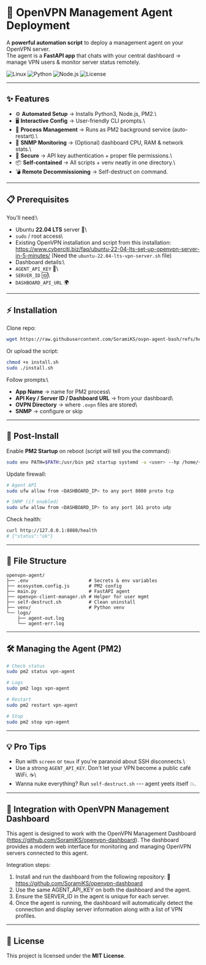 # 🚀 OpenVPN Management Agent Deployment

A **powerful automation script** to deploy a management agent on your
OpenVPN server.\
The agent is a **FastAPI app** that chats with your central dashboard →
manage VPN users & monitor server status remotely.

![Linux](https://img.shields.io/badge/Ubuntu-22.04%20LTS-E95420?logo=ubuntu&logoColor=white)
![Python](https://img.shields.io/badge/Python-3.x-blue?logo=python&logoColor=white)
![Node.js](https://img.shields.io/badge/Node.js-PM2-339933?logo=node.js&logoColor=white)
![License](https://img.shields.io/badge/License-MIT-green.svg)

------------------------------------------------------------------------

## ✨ Features

-   ⚙️ **Automated Setup** → Installs Python3, Node.js, PM2.\
-   🖥️ **Interactive Config** → User-friendly CLI prompts.\
-   🔄 **Process Management** → Runs as PM2 background service
    (auto-restart).\
-   📡 **SNMP Monitoring** → (Optional) dashboard CPU, RAM & network
    stats.\
-   🔑 **Secure** → API key authentication + proper file permissions.\
-   📦 **Self-contained** → All scripts + venv neatly in one directory.\
-   💣 **Remote Decommissioning** → Self-destruct on command.

------------------------------------------------------------------------

## 📋 Prerequisites

You'll need:\
- Ubuntu **22.04 LTS** server 🐧\
- `sudo` / root access\
- Existing OpenVPN installation and script from this installation: https://www.cyberciti.biz/faq/ubuntu-22-04-lts-set-up-openvpn-server-in-5-minutes/
  (Need the `ubuntu-22.04-lts-vpn-server.sh` file)
- Dashboard details:\
- `AGENT_API_KEY` 🔑\
- `SERVER_ID` 🆔\
- `DASHBOARD_API_URL` 🌍

------------------------------------------------------------------------

## ⚡ Installation

Clone repo:

``` bash
wget https://raw.githubusercontent.com/SoramiKS/ovpn-agent-bash/refs/heads/main/deploymentovpn.sh -O install.sh
```

Or upload the script:

``` bash
chmod +x install.sh
sudo ./install.sh
```

Follow prompts:\
- **App Name** → name for PM2 process\
- **API Key / Server ID / Dashboard URL** → from your dashboard\
- **OVPN Directory** → where `.ovpn` files are stored\
- **SNMP** → configure or skip

------------------------------------------------------------------------

## 🔧 Post-Install

Enable **PM2 Startup** on reboot (script will tell you the command):

``` bash
sudo env PATH=$PATH:/usr/bin pm2 startup systemd -u <user> --hp /home/<user>
```

Update firewall:

``` bash
# Agent API
sudo ufw allow from <DASHBOARD_IP> to any port 8080 proto tcp

# SNMP (if enabled)
sudo ufw allow from <DASHBOARD_IP> to any port 161 proto udp
```

Check health:

``` bash
curl http://127.0.0.1:8080/health
# {"status":"ok"}
```

------------------------------------------------------------------------

## 📂 File Structure

    openvpn-agent/
    ├── .env                      # Secrets & env variables
    ├── ecosystem.config.js       # PM2 config
    ├── main.py                   # FastAPI agent
    ├── openvpn-client-manager.sh # Helper for user mgmt
    ├── self-destruct.sh          # Clean uninstall
    ├── venv/                     # Python venv
    └── logs/
        ├── agent-out.log
        └── agent-err.log

------------------------------------------------------------------------

## 🛠️ Managing the Agent (PM2)

``` bash
# Check status
sudo pm2 status vpn-agent

# Logs
sudo pm2 logs vpn-agent

# Restart
sudo pm2 restart vpn-agent

# Stop
sudo pm2 stop vpn-agent
```

------------------------------------------------------------------------

## 💡 Pro Tips

-   Run with `screen` or `tmux` if you're paranoid about SSH
    disconnects.\
-   Use a strong `AGENT_API_KEY`. Don't let your VPN become a public
    café WiFi. ☕\
-   Wanna nuke everything? Run `self-destruct.sh` --- agent yeets itself
    💥.

------------------------------------------------------------------------

## 🔗 Integration with OpenVPN Management Dashboard

This agent is designed to work with the OpenVPN Management Dashboard (https://github.com/SoramiKS/openvpn-dashboard).
The dashboard provides a modern web interface for monitoring and managing OpenVPN servers connected to this agent.

Integration steps:

1. Install and run the dashboard from the following repository:
🔗 https://github.com/SoramiKS/openvpn-dashboard
2. Use the same AGENT_API_KEY on both the dashboard and the agent.
3. Ensure the SERVER_ID in the agent is unique for each server.
4. Once the agent is running, the dashboard will automatically detect the connection and display server information along with a list of VPN profiles.
   
------------------------------------------------------------------------


## 📜 License
This project is licensed under the **MIT License**.
